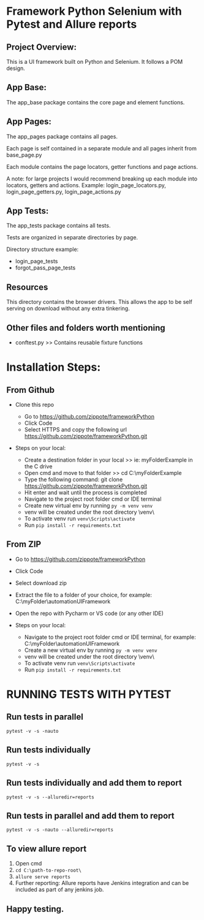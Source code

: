 # Framework Python Selenium with Pytest and Allure reports
## Project Overview:
This is a UI framework built on Python and Selenium. It follows a POM design.


## App Base:
The app_base package contains the core page and element functions.

## App Pages:
The app_pages package contains all pages.

Each page is self contained in a separate module and all pages inherit from base_page.py

Each module contains the page locators, getter functions and page actions. 

A note: for large projects I would recommend breaking up each module into locators, getters and actions. Example: login_page_locators.py, login_page_getters.py, login_page_actions.py

## App Tests:
The app_tests package contains all tests.

Tests are organized in separate directories by page.

Directory structure example:
  - login_page_tests
  - forgot_pass_page_tests

## Resources
This directory contains the browser drivers. This allows the app to be self serving on download without any extra tinkering.

## Other files and folders worth mentioning
- conftest.py >> Contains reusable fixture functions

# Installation Steps:
## From Github
- Clone this repo
  - Go to https://github.com/zippote/frameworkPython
  - Click Code
  - Select HTTPS and copy the following url https://github.com/zippote/frameworkPython.git

- Steps on your local:
  - Create a destination folder in your local >> ie: myFolderExample in the C drive
  - Open cmd and move to that folder >> cd C:\myFolderExample
  - Type the following command: git clone https://github.com/zippote/frameworkPython.git
  - Hit enter and wait until the process is completed
  - Navigate to the project root folder cmd or IDE terminal
  - Create new virtual env by running `py -m venv venv`
  - venv will be created under the root directory \venv\
  - To activate venv run `venv\Scripts\activate`
  - Run `pip install -r requirements.txt`

## From ZIP
  - Go to https://github.com/zippote/frameworkPython
  - Click Code
  - Select download zip
  - Extract the file to a folder of your choice, for example: C:\myFolder\automationUIFramework
  - Open the repo with Pycharm or VS code (or any other IDE)

- Steps on your local:
  - Navigate to the project root folder cmd or IDE terminal, for example: C:\myFolder\automationUIFramework
  - Create a new virtual env by running `py -m venv venv`
  - venv will be created under the root directory \venv\
  - To activate venv run `venv\Scripts\activate`
  - Run `pip install -r requirements.txt`


# RUNNING TESTS WITH PYTEST
## Run tests in parallel
`pytest -v -s -nauto`

## Run tests individually
`pytest -v -s`

## Run tests individually and add them to report
`pytest -v -s --alluredir=reports`

## Run tests in parallel and add them to report
`pytest -v -s -nauto --alluredir=reports`

## To view allure report
1. Open cmd
2. `cd C:\path-to-repo-root\`
3. `allure serve reports`
4. Further reporting: Allure reports have Jenkins integration and can be included as part of any jenkins job.

## Happy testing.
